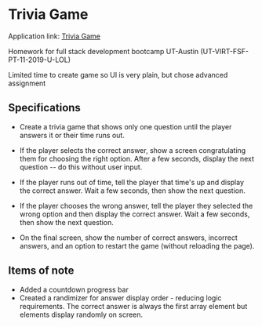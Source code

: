 # Trivia Game
Application link: [Trivia Game](https://williamstephan.github.io/TriviaGame/)

Homework for full stack development bootcamp UT-Austin (UT-VIRT-FSF-PT-11-2019-U-LOL)

Limited time to create game so UI is very plain, but chose advanced assignment

## Specifications

* Create a trivia game that shows only one question until the player answers it or their time runs out.

* If the player selects the correct answer, show a screen congratulating them for choosing the right option. After a few seconds, display the next question -- do this without user input.

* If the player runs out of time, tell the player that time's up and display the correct answer. Wait a few seconds, then show the next question.

* If the player chooses the wrong answer, tell the player they selected the wrong option and then display the correct answer. Wait a few seconds, then show the next question.

* On the final screen, show the number of correct answers, incorrect answers, and an option to restart the game (without reloading the page).

## Items of note

* Added a countdown progress bar
* Created a randimizer for answer display order - reducing logic requirements. The correct answer is always the first array element but elements display randomly on screen.
